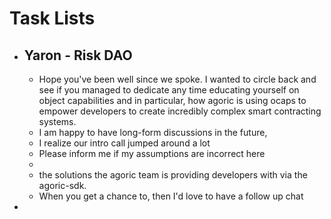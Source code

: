 # Task Lists
- ## Yaron - Risk DAO
	- Hope you've been well since we spoke. I wanted to circle back and see if you managed to dedicate any time educating yourself on object capabilities and in particular, how agoric is using ocaps to empower developers to create incredibly complex smart contracting systems.
	- I am happy to have long-form discussions in the future,
	- I realize our intro call jumped around a lot
	- Please inform me if my assumptions are incorrect here
	-
	- the solutions the agoric team is providing developers with via the agoric-sdk.
	- When you get a chance to, then I'd love to have a follow up chat
-